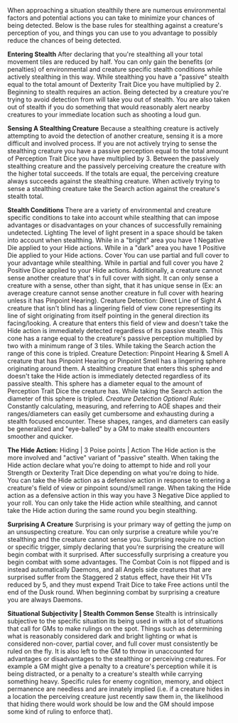 When approaching a situation stealthily there are numerous environmental factors and potential actions you can take to minimize your chances of being detected. Below is the base rules for stealthing against a creature's perception of you, and things you can use to you advantage to possibly reduce the chances of being detected.

**Entering Stealth**
	After declaring that you're stealthing all your total movement tiles are reduced by half. You can only gain the benefits (or penalties) of environmental and creature specific stealth conditions while actively stealthing in this way. While stealthing you have a "passive" stealth equal to the total amount of Dexterity Trait Dice you have multiplied by 2. Beginning to stealth requires an action. Being detected by a creature you're trying to avoid detection from will take you out of stealth. You are also taken out of stealth if you do something that would reasonably alert nearby creatures to your immediate location such as shooting a loud gun.

**Sensing A Stealthing Creature**
	Because a stealthing creature is actively attempting to avoid the detection of another creature, sensing it is a more difficult and involved process. If you are not actively trying to sense the stealthing creature you have a passive perception equal to the total amount of Perception Trait Dice you have multiplied by 3. Between the passively stealthing creature and the passively perceiving creature the creature with the higher total succeeds. If the totals are equal, the perceiving creature always succeeds against the stealthing creature. When actively trying to sense a stealthing creature take the Search action against the creature's stealth total.

**Stealth Conditions**
	There are a variety of environmental and creature specific conditions to take into account while stealthing that can impose advantages or disadvantages on your chances of successfully remaining undetected.
Lighting
	The level of light present in a space should be taken into account when stealthing. While in a "bright" area you have 1 Negative Die applied to your Hide actions. While in a "dark" area you have 1 Positive Die applied to your Hide actions.
Cover
	You can use partial and full cover to your advantage while stealthing. While in partial and full cover you have 2 Positive Dice applied to your Hide actions. Additionally, a creature cannot sense another creature that's in full cover with sight. It can only sense a creature with a sense, other than sight, that it has unique sense in (Ex: an average creature cannot sense another creature in full cover with hearing unless it has Pinpoint Hearing).
Creature Detection: Direct Line of Sight
	A creature that isn't blind has a lingering field of view cone representing its line of sight originating from itself pointing in the general direction its facing/looking. A creature that enters this field of view and doesn't take the Hide action is immediately detected regardless of its passive stealth. This cone has a range equal to the creature's passive perception multiplied by two with a minimum range of 3 tiles. While taking the Search action the range of this cone is tripled.
Creature Detection: Pinpoint Hearing & Smell
	A creature that has Pinpoint Hearing or Pinpoint Smell has a lingering sphere originating around them. A stealthing creature that enters this sphere and doesn't take the Hide action is immediately detected regardless of its passive stealth. This sphere has a diameter equal to the amount of Perception Trait Dice the creature has. While taking the Search action the diameter of this sphere is tripled.
*Creature Detection Optional Rule:*
	Constantly calculating, measuring, and referring to AOE shapes and their ranges/diameters can easily get cumbersome and exhausting during a stealth focused encounter. These shapes, ranges, and diameters can easily be generalized and "eye-balled" by a GM to make stealth encounters smoother and quicker.

**The Hide Action:**
Hiding | 3 Poise points | Action
	The Hide action is the more involved and "active" variant of "passive" stealth. When taking the Hide action declare what you're doing to attempt to hide and roll your Strength or Dexterity Trait Dice depending on what you're doing to hide. You can take the Hide action as a defensive action in response to entering a creature's field of view or pinpoint sound/smell range. When taking the Hide action as a defensive action in this way you have 3 Negative Dice applied to your roll. You can only take the Hide action while stealthing, and cannot take the Hide action during the same round you begin stealthing.

**Surprising A Creature**
	Surprising is your primary way of getting the jump on an unsuspecting creature. You can only surprise a creature while you're stealthing and the creature cannot sense you. Surprising require no action or specific trigger, simply declaring that you're surprising the creature will begin combat with it surprised. After successfully surprising a creature you begin combat with some advantages. The Combat Coin is not flipped and is instead automatically Daemons, and all Angels side creatures that are surprised suffer from the Staggered 2 status effect, have their Hit VTs reduced by 5, and they must expend Trait Dice to take Free actions until the end of the Dusk round. When beginning combat by surprising a creature you are always Daemons.

**Situational Subjectivity | Stealth Common Sense**
	Stealth is intrinsically subjective to the specific situation its being used in with a lot of situations that call for GMs to make rulings on the spot. Things such as determining what is reasonably considered dark and bright lighting or what is considered non-cover, partial cover, and full cover must consistently be ruled on the fly. It is also left to the GM to throw in unaccounted for advantages or disadvantages to the stealthing or perceiving creatures. For example a GM might give a penalty to a creature's perception while it is being distracted, or a penalty to a creature's stealth while carrying something heavy. Specific rules for enemy cognition, memory, and object permanence are needless and are innately implied (i.e. if a creature hides in a location the perceiving creature just recently saw them in, the likelihood that hiding there would work should be low and the GM should impose some kind of ruling to enforce that).